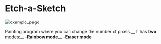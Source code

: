 # **Etch-a-Sketch**
![example_page](https://github.com/MarioLopB/Etch-a-Sketch/assets/91263678/1ddf20c5-394a-4c26-8c06-911dab397e2d)

Painting program where you can change the number of pixels.__
It has **two** modes:__
-**Rainbow mode**__
-**Eraser mode**
